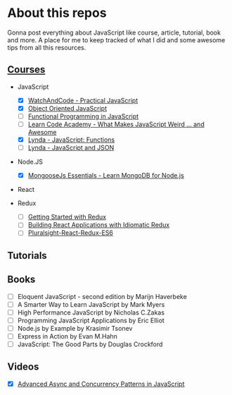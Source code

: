 # About this repos

Gonna post everything about JavaScript like
course, article, tutorial, book and more.
A place for me to keep tracked of what I did
and some awesome tips from all this resources.

## [Courses](https://github.com/EQuimper/all-about-javascript/tree/master/Courses)

  - JavaScript
    - [x] [WatchAndCode - Practical JavaScript](https://watchandcode.com/courses/practical-javascript)
    - [x] [Object Oriented JavaScript](https://www.youtube.com/watch?v=O8wwnhdkPE4)
    - [ ] [Functional Programming in JavaScript](https://www.youtube.com/playlist?list=PL0zVEGEvSaeEd9hlmCXrk5yUyqUag-n84)
    - [ ] [Learn Code Academy - What Makes JavaScript Weird ... and Awesome](https://www.youtube.com/playlist?list=PLoYCgNOIyGABI011EYc-avPOsk1YsMUe_)
    - [x] [Lynda - JavaScript: Functions](https://www.lynda.com/JavaScript-tutorials/JavaScript-Functions/148137-2.html)
    - [ ] [Lynda - JavaScript and JSON](https://www.lynda.com/JavaScript-tutorials/JavaScript-JSON/114901-2.html)

  - Node.JS
    - [x] [MongooseJs Essentials - Learn MongoDB for Node.js](https://www.udemy.com/mongoosejs-essentials/learn/v4/content)

  - React

  - Redux
    - [ ] [Getting Started with Redux](https://egghead.io/series/getting-started-with-redux)
    - [ ] [Building React Applications with Idiomatic Redux](https://egghead.io/series/building-react-applications-with-idiomatic-redux)
    - [ ] [Pluralsight-React-Redux-ES6](https://app.pluralsight.com/library/courses/react-redux-react-router-es6/table-of-contents)

## Tutorials

## Books

- [ ] Eloquent JavaScript - second edition by Marijn Haverbeke
- [ ] A Smarter Way to Learn JavaScript by Mark Myers
- [ ] High Performance JavaScript by Nicholas C.Zakas
- [ ] Programming JavaScript Applications by Eric Elliot
- [ ] Node.js by Example by Krasimir Tsonev
- [ ] Express in Action by Evan M.Hahn
- [ ] JavaScript: The Good Parts by Douglas Crockford

## Videos
- [x] [Advanced Async and Concurrency Patterns in JavaScript](https://www.youtube.com/watch?v=Qg1SvpIau6U)
